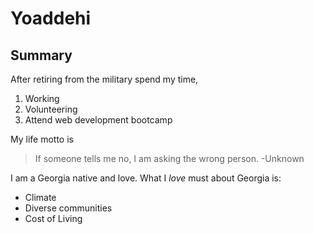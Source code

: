 # **Yoaddehi**

## Summary

After retiring from the military spend my time,

1. Working
2. Volunteering
3. Attend web development bootcamp

My life motto is

> If someone tells me no, I am asking the wrong person. -Unknown

I am a Georgia native and love. What I _love_ must about Georgia is:

- Climate
- Diverse communities
- Cost of Living
